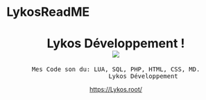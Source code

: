 # LykosReadME

<h1 align="center">
Lykos Développement !<br />
<img src="https://komarev.com/ghpvc/?username=LykosDeveloppement" />
</h1>

<pre align="center">
Mes Code son du: LUA, SQL, PHP, HTML, CSS, MD.
               Lykos Développement
</pre> 

<div align="center">
  <a href="https://Lykos.root/" target="_blank">https://Lykos.root/</a>
</div>

